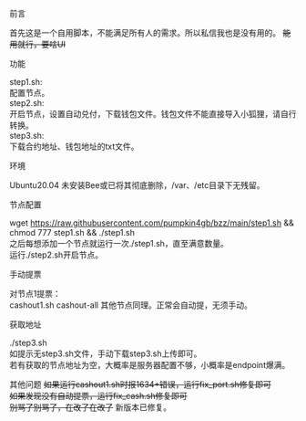 前言  

首先这是一个自用脚本，不能满足所有人的需求。所以私信我也是没有用的。 
~~能用就行，要啥UI~~


功能

step1.sh:  
配置节点。  
step2.sh:  
开启节点，设置自动兑付，下载钱包文件。钱包文件不能直接导入小狐狸，请自行转换。  
step3.sh:  
下载合约地址、钱包地址的txt文件。


环境

Ubuntu20.04
未安装Bee或已将其彻底删除，/var、/etc目录下无残留。


节点配置  

wget https://raw.githubusercontent.com/pumpkin4gb/bzz/main/step1.sh && chmod 777 step1.sh && ./step1.sh  
之后每想添加一个节点就运行一次./step1.sh，直至满意数量。  
运行./step2.sh开启节点。  


手动提票  

对节点1提票：  
cashout1.sh cashout-all
其他节点同理。正常会自动提，无须手动。  


获取地址  

./step3.sh  
如提示无step3.sh文件，手动下载step3.sh上传即可。  
若有获取的节点地址为空，大概率是服务器配置不够，小概率是endpoint爆满。


其他问题
~~如果运行cashout1.sh时报1634+错误，运行fix_port.sh修复即可~~  
~~如果发现没有自动提票，运行fix_cash.sh修复即可~~  
~~别骂了别骂了，在改了在改了~~
新版本已修复。
